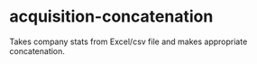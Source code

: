 # acquisition-concatenation
Takes company stats from Excel/csv file and makes appropriate concatenation.

